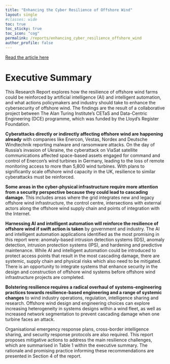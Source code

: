 ```yaml
---
title: "Enhancing the Cyber Resilience of Offshore Wind"
layout: single
#classes: wide
toc: true
toc_sticky: true
toc_icon: "cog"
permalink: /reports/enhancing_cyber_resilience_offshore_wind
author_profile: false
---
```

[Read the article here](https://cetas.turing.ac.uk/publications/enhancing-cyber-resilience-offshore-wind)

# Executive Summary

This Research Report explores how the resilience of offshore wind farms could be
reinforced by artificial intelligence (AI) and intelligent automation, and what actions
policymakers and industry should take to enhance the cybersecurity of offshore wind. The
findings are the result of a collaborative project between The Alan Turing Institute’s CETaS
and Data-Centric Engineering (DCE) programme, which was funded by the Lloyd’s Register
Foundation.

**Cyberattacks directly or indirectly affecting offshore wind are happening already** with
companies like Enercon, Vestas, Nordex and Deutsche Windtechnik reporting malware and
ransomware attacks. On the day of Russia’s invasion of Ukraine, the cyberattack on ViaSat
satellite communications affected space-based assets engaged for command and control of
Enercon’s wind turbines in Germany, leading to the loss of remote monitoring access to
more than 5,800 wind turbines. With plans to significantly scale offshore wind capacity in
the UK, resilience to similar cyberattacks must be reinforced.

**Some areas in the cyber-physical infrastructure require more attention from a security
perspective because they could lead to cascading damage.** This includes areas where
the grid integrates new and legacy offshore wind infrastructure, the control centre,
intersections with external actors along the offshore wind supply chain and points of
integration with the Internet.

**Harnessing AI and intelligent automation will reinforce the resilience of offshore wind if
swift action is taken** by government and industry. The AI and intelligent automation
applications identified as the most promising in this report were: anomaly-based intrusion
detection systems (IDS), anomaly detection, intrusion protection systems (IPS), and
hardening and predictive maintenance. While AI and intelligent automation could be
introduced to protect access points that result in the most cascading damage, there are
systemic, supply chain and physical risks which also need to be mitigated. There is an
opportunity to integrate systems that enhance security in the design and construction of
offshore wind systems before offshore wind infrastructure projects are completed.

**Bolstering resilience requires a radical overhaul of systems-engineering practices
towards resilience-based engineering and a range of systemic changes** to wind industry
operations, regulation, intelligence sharing and research. Offshore wind design and
engineering choices can explore increasing heterogeneity in systems designs within a wind
fleet, as well as increased network segmentation to prevent cascading damage when one
turbine faces an attack. 

Organisational emergency response plans, cross-border intelligence sharing, and security response protocols are also required.
This report proposes mitigative actions to address the main resilience challenges, which are
summarised in Table 1 within the executive summary. The rationale and promising practice informing these
recommendations are presented in Section 4 of the report.
